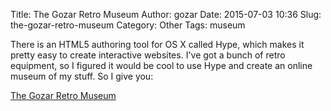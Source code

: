 Title: The Gozar Retro Museum
Author: gozar
Date: 2015-07-03 10:36
Slug: the-gozar-retro-museum
Category: Other
Tags: museum

There is an HTML5 authoring tool for OS X called Hype, which makes it
pretty easy to create interactive websites. I've got a bunch of retro
equipment, so I figured it would be cool to use Hype and create an
online museum of my stuff. So I give you:

[The Gozar Retro
Museum](http://gtia.com/GozMuseum/GozMuseum.html)

